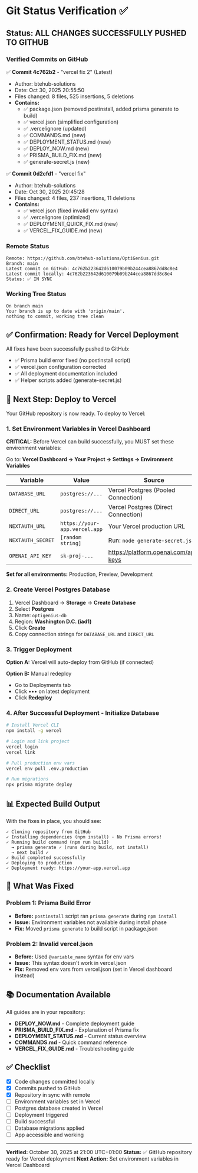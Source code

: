 # Git Status Verification ✅

## Status: ALL CHANGES SUCCESSFULLY PUSHED TO GITHUB

### Verified Commits on GitHub

✅ **Commit 4c762b2** - "vercel fix 2" (Latest)
- Author: btehub-solutions
- Date: Oct 30, 2025 20:55:50
- Files changed: 8 files, 525 insertions, 5 deletions
- **Contains:**
  - ✅ package.json (removed postinstall, added prisma generate to build)
  - ✅ vercel.json (simplified configuration)
  - ✅ .vercelignore (updated)
  - ✅ COMMANDS.md (new)
  - ✅ DEPLOYMENT_STATUS.md (new)
  - ✅ DEPLOY_NOW.md (new)
  - ✅ PRISMA_BUILD_FIX.md (new)
  - ✅ generate-secret.js (new)

✅ **Commit 0d2cfd1** - "vercel fix"
- Author: btehub-solutions
- Date: Oct 30, 2025 20:45:28
- Files changed: 4 files, 237 insertions, 11 deletions
- **Contains:**
  - ✅ vercel.json (fixed invalid env syntax)
  - ✅ .vercelignore (optimized)
  - ✅ DEPLOYMENT_QUICK_FIX.md (new)
  - ✅ VERCEL_FIX_GUIDE.md (new)

### Remote Status
```
Remote: https://github.com/btehub-solutions/OptiGenius.git
Branch: main
Latest commit on GitHub: 4c762b223642d610079b09b244cea8867dd8c8e4
Latest commit locally: 4c762b223642d610079b09b244cea8867dd8c8e4
Status: ✅ IN SYNC
```

### Working Tree Status
```
On branch main
Your branch is up to date with 'origin/main'.
nothing to commit, working tree clean
```

## ✅ Confirmation: Ready for Vercel Deployment

All fixes have been successfully pushed to GitHub:
- ✅ Prisma build error fixed (no postinstall script)
- ✅ vercel.json configuration corrected
- ✅ All deployment documentation included
- ✅ Helper scripts added (generate-secret.js)

## 🚀 Next Step: Deploy to Vercel

Your GitHub repository is now ready. To deploy to Vercel:

### 1. Set Environment Variables in Vercel Dashboard

**CRITICAL:** Before Vercel can build successfully, you MUST set these environment variables:

Go to: **Vercel Dashboard → Your Project → Settings → Environment Variables**

| Variable | Value | Source |
|----------|-------|--------|
| `DATABASE_URL` | `postgres://...` | Vercel Postgres (Pooled Connection) |
| `DIRECT_URL` | `postgres://...` | Vercel Postgres (Direct Connection) |
| `NEXTAUTH_URL` | `https://your-app.vercel.app` | Your Vercel production URL |
| `NEXTAUTH_SECRET` | `[random string]` | Run: `node generate-secret.js` |
| `OPENAI_API_KEY` | `sk-proj-...` | https://platform.openai.com/api-keys |

**Set for all environments:** Production, Preview, Development

### 2. Create Vercel Postgres Database

1. Vercel Dashboard → **Storage** → **Create Database**
2. Select **Postgres**
3. Name: `optigenius-db`
4. Region: **Washington D.C. (iad1)**
5. Click **Create**
6. Copy connection strings for `DATABASE_URL` and `DIRECT_URL`

### 3. Trigger Deployment

**Option A:** Vercel will auto-deploy from GitHub (if connected)

**Option B:** Manual redeploy
- Go to Deployments tab
- Click ••• on latest deployment
- Click **Redeploy**

### 4. After Successful Deployment - Initialize Database

```bash
# Install Vercel CLI
npm install -g vercel

# Login and link project
vercel login
vercel link

# Pull production env vars
vercel env pull .env.production

# Run migrations
npx prisma migrate deploy
```

## 📊 Expected Build Output

With the fixes in place, you should see:

```
✓ Cloning repository from GitHub
✓ Installing dependencies (npm install) - No Prisma errors!
✓ Running build command (npm run build)
  → prisma generate ✓ (runs during build, not install)
  → next build ✓
✓ Build completed successfully
✓ Deploying to production
✓ Deployment ready: https://your-app.vercel.app
```

## 🎯 What Was Fixed

### Problem 1: Prisma Build Error
- **Before:** `postinstall` script ran `prisma generate` during `npm install`
- **Issue:** Environment variables not available during install phase
- **Fix:** Moved `prisma generate` to build script in package.json

### Problem 2: Invalid vercel.json
- **Before:** Used `@variable_name` syntax for env vars
- **Issue:** This syntax doesn't work in vercel.json
- **Fix:** Removed env vars from vercel.json (set in Vercel dashboard instead)

## 📚 Documentation Available

All guides are in your repository:
- **DEPLOY_NOW.md** - Complete deployment guide
- **PRISMA_BUILD_FIX.md** - Explanation of Prisma fix
- **DEPLOYMENT_STATUS.md** - Current status overview
- **COMMANDS.md** - Quick command reference
- **VERCEL_FIX_GUIDE.md** - Troubleshooting guide

## ✅ Checklist

- [x] Code changes committed locally
- [x] Commits pushed to GitHub
- [x] Repository in sync with remote
- [ ] Environment variables set in Vercel
- [ ] Postgres database created in Vercel
- [ ] Deployment triggered
- [ ] Build successful
- [ ] Database migrations applied
- [ ] App accessible and working

---

**Verified:** October 30, 2025 at 21:00 UTC+01:00
**Status:** ✅ GitHub repository ready for Vercel deployment
**Next Action:** Set environment variables in Vercel Dashboard
